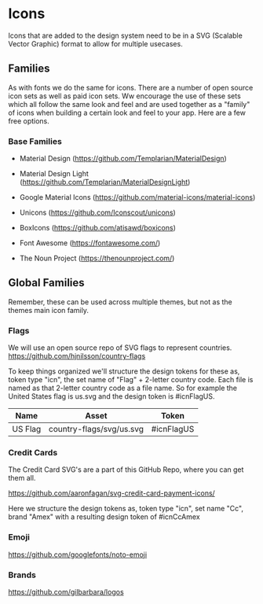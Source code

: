 # Icons

Icons that are added to the design system need to be in a SVG (Scalable Vector Graphic) format to allow for multiple usecases.

 

## Families

As with fonts we do the same for icons. There are a number of open source icon sets as well as paid icon sets. Ww encourage the use of these sets which all follow the same look and feel and are used together as a "family" of icons when building a certain look and feel to your app. Here are a few free options. 

### **Base Families**

- Material Design (https://github.com/Templarian/MaterialDesign)

- Material Design Light (https://github.com/Templarian/MaterialDesignLight)

- Google Material Icons (https://github.com/material-icons/material-icons)

- Unicons (https://github.com/Iconscout/unicons)

- BoxIcons (https://github.com/atisawd/boxicons)

- Font Awesome (https://fontawesome.com/)

- The Noun Project (https://thenounproject.com/)

 

## Global Families

Remember, these can be used across multiple themes, but not as the themes main icon family.

 

### **Flags**

We will use an open source repo of SVG flags to represent countries. https://github.com/hjnilsson/country-flags

To keep things organized we'll structure the design tokens for these as, token type "icn", the set name of "Flag" + 2-letter country code. Each file is named as that 2-letter country code as a file name. So for example the United States flag is us.svg and the design token is #icnFlagUS.

| **Name** | **Asset**                | **Token**  |
| -------- | ------------------------ | ---------- |
| US Flag  | country-flags/svg/us.svg | #icnFlagUS |

 

### **Credit Cards**

The Credit Card SVG's are a part of this GitHub Repo, where you can get them all.  

https://github.com/aaronfagan/svg-credit-card-payment-icons/

Here we structure the design tokens as, token type "icn", set name "Cc", brand "Amex" with a resulting design token of #icnCcAmex 

### **Emoji**

https://github.com/googlefonts/noto-emoji 

### **Brands**

https://github.com/gilbarbara/logos